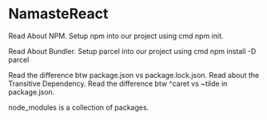 # NamasteReact

Read About NPM.
Setup npm into our project using cmd npm init.

Read About Bundler.
Setup parcel into our project using cmd npm install -D parcel

Read the difference btw package.json vs package.lock.json.
Read about the Transitive Dependency.
Read the difference btw ^caret vs ~tilde in package.json.

node_modules is a collection of packages.
